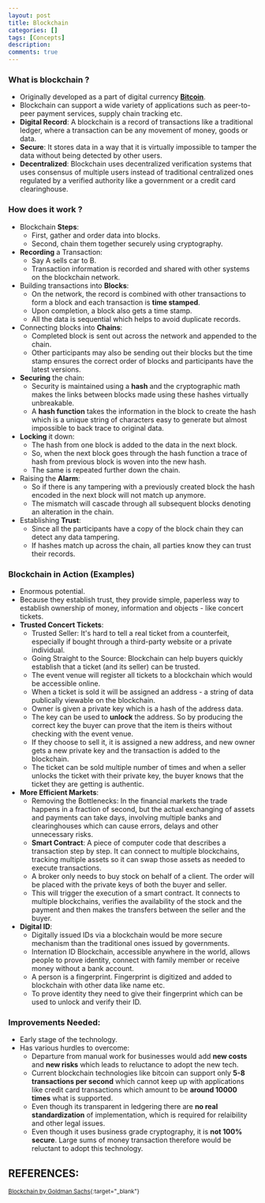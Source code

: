 ```yaml
---
layout: post
title: Blockchain
categories: []
tags: [Concepts]
description:
comments: true
---
```


### What is **blockchain** ?
* Originally developed as a part of digital currency [**Bitcoin**](https://bitcoin.org/).
* Blockchain can support a wide variety of applications such as peer-to-peer payment services, supply chain tracking etc.
* **Digital Record**: A blockchain is a record of transactions like a traditional ledger, where a transaction can be any movement of money, goods or data.
* **Secure**: It stores data in a way that it is virtually impossible to tamper the data without being detected by other users.
* **Decentralized**: Blockchain uses decentralized verification systems that uses consensus of multiple users instead of traditional centralized ones regulated by a verified authority like a government or a credit card clearinghouse.

### How does it work ?
* Blockchain **Steps**:
  * First, gather and order data into blocks.
  * Second, chain them together securely using cryptography.
* **Recording** a Transaction:
  * Say A sells car to B. 
  * Transaction information is recorded and shared with other systems on the blockchain network.
* Building transactions into **Blocks**:
  * On the network, the record is combined with other transactions to form a block and each transaction is **time stamped**.
  * Upon completion, a block also gets a time stamp.
  * All the data is sequential which helps to avoid duplicate records.
* Connecting blocks into **Chains**:
  * Completed block is sent out across the network and appended to the chain.
  * Other participants may also be sending out their blocks but the time stamp ensures the correct order of blocks and participants have the latest versions.
* **Securing** the chain:
  * Security is maintained using a **hash** and the cryptographic math makes the links between blocks made using these hashes virtually unbreakable.
  * A **hash function** takes the information in the block to create the hash which is a unique string of characters easy to generate but almost impossible to back trace to original data.
* **Locking** it down:
  * The hash from one block is added to the data in the next block.
  * So, when the next block goes through the hash function a trace of hash from previous block is woven into the new hash.
  * The same is repeated further down the chain.
* Raising the **Alarm**:
  * So if there is any tampering with a previously created block the hash encoded in the next block will not match up anymore.
  * The mismatch will cascade through all subsequent blocks denoting an alteration in the chain.
* Establishing **Trust**:
  * Since all the participants have a copy of the block chain they can detect any data tampering.
  * If hashes match up across the chain, all parties know they can trust their records.

### Blockchain in Action (Examples)
* Enormous potential.
* Because they establish trust, they provide simple, paperless way to establish ownership of money, information and objects - like concert tickets.
* **Trusted Concert Tickets**:
  * Trusted Seller: It's hard to tell a real ticket from a counterfeit, especially if bought through a third-party website or a private individual.
  * Going Straight to the Source: Blockchain can help buyers quickly establish that a ticket (and its seller) can be trusted.
  * The event venue will register all tickets to a blockchain which would be accessible online.
  * When a ticket is sold it will be assigned an address - a string of data publically viewable on the blockchain.
  * Owner is given a private key which is a hash of the address data.
  * The key can be used to **unlock** the address. So by producing the correct key the buyer can prove that the item is theirs without checking with the event venue.
  * If they choose to sell it, it is assigned a new address, and new owner gets a new private key and the transaction is added to the blockchain.
  * The ticket can be sold multiple number of times and when a seller unlocks the ticket with their private key, the buyer knows that the ticket they are getting is authentic.
* **More Efficient Markets**:
  * Removing the Bottlenecks: In the financial markets the trade happens in a fraction of second, but the actual exchanging of assets and payments can take days, involving multiple banks and clearinghouses which can cause errors, delays and other unnecessary risks.
  * **Smart Contract**: A piece of computer code that describes a transaction step by step. It can connect to multiple blockchains, tracking multiple assets so it can swap those assets as needed to execute transactions.
  * A broker only needs to buy stock on behalf of a client. The order will be placed with the private keys of both the buyer and seller.
  * This will trigger the execution of a smart contract. It connects to multiple blockchains, verifies the availability of the stock and the payment and then makes the transfers between the seller and the buyer.
* **Digital ID**:
  * Digitally issued IDs via a blockchain would be more secure mechanism than the traditional ones issued by governments.
  * Internation ID Blockchain, accessible anywhere in the world, allows people to prove identity, connect with family member or receive money without a bank account.
  * A person is a fingerprint. Fingerprint is digitized and added to blockchain with other data like name etc.
  * To prove identity they need to give their fingerprint which can be used to unlock and verify their ID.

### Improvements Needed:
* Early stage of the technology.
* Has various hurdles to overcome:
  * Departure from manual work for businesses would add **new costs** and **new risks** which leads to reluctance to adopt the new tech.
  * Current blockchain technologies like bitcoin can support only **5-8 transactions per second** which cannot keep up with applications like credit card transactions which amount to be **around 10000 times** what is supported.
  * Even though its transparent in ledgering there are **no real standardization** of implementation, which is required for relaibility and other legal issues.
  * Even though it uses business grade cryptography, it is **not 100% secure**. Large sums of money transaction therefore would be reluctant to adopt this technology.

## REFERENCES:

<small>[Blockchain by Goldman Sachs](http://www.goldmansachs.com/our-thinking/pages/blockchain/){:target="_blank"}</small>
